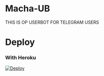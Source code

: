 # Macha-UB
THIS IS OP USERBOT FOR TELEGRAM USERS
# Deploy
### With Heroku
[![Deploy](https://www.herokucdn.com/deploy/button.svg)](https://heroku.com/deploy?template=https://github.com/callmvp/Macha-UB)
